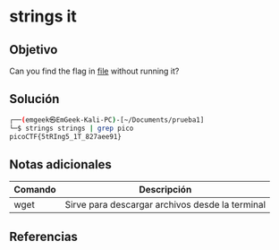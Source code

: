 # strings it

## Objetivo
Can you find the flag in [file](https://jupiter.challenges.picoctf.org/static/5bd86036f013ac3b9c958499adf3e2e2/strings) without running it?
## Solución

```bash
┌──(emgeek㉿EmGeek-Kali-PC)-[~/Documents/prueba1]  
└─$ strings strings | grep pico  
picoCTF{5tRIng5_1T_827aee91}                                                                  
```

## Notas adicionales
| Comando | Descripción  |
|---------|-----------------------------------------|
| wget     | Sirve para descargar archivos desde la terminal          |


## Referencias